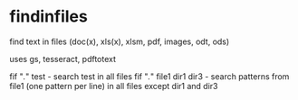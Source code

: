 # findinfiles
find text in files (doc(x), xls(x), xlsm, pdf, images, odt, ods)

uses gs, tesseract, pdftotext

fif "*.*" test - search test in all files
fif "*.*" file1 dir1 dir3 - search patterns from file1 (one pattern per line) in all files except dir1 and dir3

